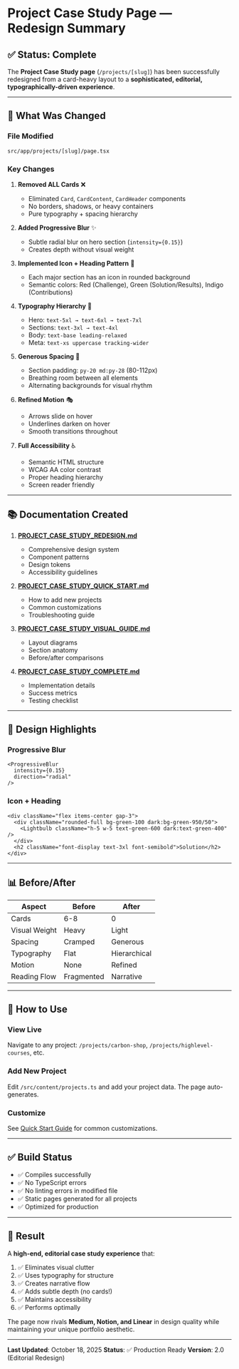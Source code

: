 # Project Case Study Page — Redesign Summary

## ✅ Status: Complete

The **Project Case Study page** (`/projects/[slug]`) has been successfully redesigned from a card-heavy layout to a **sophisticated, editorial, typographically-driven experience**.

---

## 🎯 What Was Changed

### File Modified
```
src/app/projects/[slug]/page.tsx
```

### Key Changes

1. **Removed ALL Cards** ❌
   - Eliminated `Card`, `CardContent`, `CardHeader` components
   - No borders, shadows, or heavy containers
   - Pure typography + spacing hierarchy

2. **Added Progressive Blur** ✨
   - Subtle radial blur on hero section (`intensity={0.15}`)
   - Creates depth without visual weight

3. **Implemented Icon + Heading Pattern** 🎨
   - Each major section has an icon in rounded background
   - Semantic colors: Red (Challenge), Green (Solution/Results), Indigo (Contributions)

4. **Typography Hierarchy** 📝
   - Hero: `text-5xl → text-6xl → text-7xl`
   - Sections: `text-3xl → text-4xl`
   - Body: `text-base leading-relaxed`
   - Meta: `text-xs uppercase tracking-wider`

5. **Generous Spacing** 📐
   - Section padding: `py-20 md:py-28` (80-112px)
   - Breathing room between all elements
   - Alternating backgrounds for visual rhythm

6. **Refined Motion** 🎭
   - Arrows slide on hover
   - Underlines darken on hover
   - Smooth transitions throughout

7. **Full Accessibility** ♿️
   - Semantic HTML structure
   - WCAG AA color contrast
   - Proper heading hierarchy
   - Screen reader friendly

---

## 📚 Documentation Created

1. **[PROJECT_CASE_STUDY_REDESIGN.md](./PROJECT_CASE_STUDY_REDESIGN.md)**
   - Comprehensive design system
   - Component patterns
   - Design tokens
   - Accessibility guidelines

2. **[PROJECT_CASE_STUDY_QUICK_START.md](./PROJECT_CASE_STUDY_QUICK_START.md)**
   - How to add new projects
   - Common customizations
   - Troubleshooting guide

3. **[PROJECT_CASE_STUDY_VISUAL_GUIDE.md](./PROJECT_CASE_STUDY_VISUAL_GUIDE.md)**
   - Layout diagrams
   - Section anatomy
   - Before/after comparisons

4. **[PROJECT_CASE_STUDY_COMPLETE.md](./PROJECT_CASE_STUDY_COMPLETE.md)**
   - Implementation details
   - Success metrics
   - Testing checklist

---

## 🎨 Design Highlights

### Progressive Blur
```tsx
<ProgressiveBlur
  intensity={0.15}
  direction="radial"
/>
```

### Icon + Heading
```tsx
<div className="flex items-center gap-3">
  <div className="rounded-full bg-green-100 dark:bg-green-950/50">
    <Lightbulb className="h-5 w-5 text-green-600 dark:text-green-400" />
  </div>
  <h2 className="font-display text-3xl font-semibold">Solution</h2>
</div>
```

---

## 📊 Before/After

| Aspect | Before | After |
|--------|--------|-------|
| Cards | 6-8 | 0 |
| Visual Weight | Heavy | Light |
| Spacing | Cramped | Generous |
| Typography | Flat | Hierarchical |
| Motion | None | Refined |
| Reading Flow | Fragmented | Narrative |

---

## 🚀 How to Use

### View Live
Navigate to any project: `/projects/carbon-shop`, `/projects/highlevel-courses`, etc.

### Add New Project
Edit `/src/content/projects.ts` and add your project data. The page auto-generates.

### Customize
See [Quick Start Guide](./PROJECT_CASE_STUDY_QUICK_START.md) for common customizations.

---

## ✅ Build Status

- ✅ Compiles successfully
- ✅ No TypeScript errors
- ✅ No linting errors in modified file
- ✅ Static pages generated for all projects
- ✅ Optimized for production

---

## 🎉 Result

A **high-end, editorial case study experience** that:

1. ✅ Eliminates visual clutter
2. ✅ Uses typography for structure
3. ✅ Creates narrative flow
4. ✅ Adds subtle depth (no cards!)
5. ✅ Maintains accessibility
6. ✅ Performs optimally

The page now rivals **Medium, Notion, and Linear** in design quality while maintaining your unique portfolio aesthetic.

---

**Last Updated**: October 18, 2025
**Status**: ✅ Production Ready
**Version**: 2.0 (Editorial Redesign)
